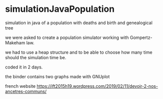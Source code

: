 # simulationJavaPopulation
simulation in java of a population with deaths and birth and genealogical tree

we were asked to create a population simulator working with Gompertz-Makeham law.

we had to use a heap structure
and to be able to choose how many time should the simulation time be.

coded it in 2 days.

the binder contains two graphs made with GNUplot

french website 
https://ift2015h19.wordpress.com/2019/02/11/devoir-2-nos-ancetres-communs/
